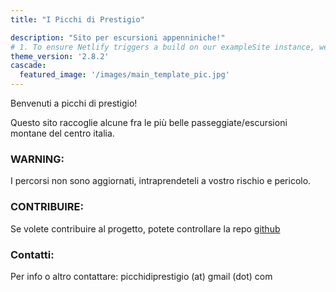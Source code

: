 ```yaml
---
title: "I Picchi di Prestigio"

description: "Sito per escursioni appenniniche!"
# 1. To ensure Netlify triggers a build on our exampleSite instance, we need to change a file in the exampleSite directory.
theme_version: '2.8.2'
cascade:
  featured_image: '/images/main_template_pic.jpg'
---
```

Benvenuti a picchi di prestigio!

Questo sito raccoglie alcune fra le più belle passeggiate/escursioni montane del centro italia.

### WARNING:
I percorsi non sono aggiornati, intraprendeteli a vostro rischio e pericolo.

### CONTRIBUIRE:
Se volete contribuire al progetto, potete controllare la repo [github](https://github.com/picchidiprestigio/iPicchiDiPrestigio)

### Contatti:
Per info o altro contattare: picchidiprestigio (at) gmail (dot) com